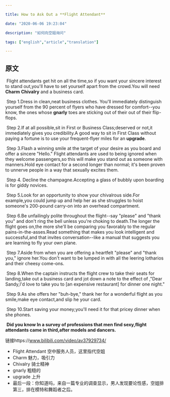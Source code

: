 ```yaml
---

title: How to Ask Out a **Flight Attendant**

date: "2020-06-06 19:23:04"

description: "如何向空姐询问"

tags: ["english","article","translation"]

---
```

## 原文
​	Flight attendants get hit on all the time,so if you want your sincere interest to stand out,you'll have to set yourself apart from the crowd.You will need **Charm** **Chivalry** and a business card.

​	Step 1.Dress in clean,neat business clothes. You'll immediately distinguish yourself from the 90 percent of flyers who have dressed for comfort--you know, the ones whose **gnarly** toes are sticking out of their out of their flip-flops.

​	Step 2.If at all possible,sit in First or Business Class;deserved or not,it immediately gives you credibility.A good way to sit in First Class without paying a fortune is to use your frequent-flyer miles for an **upgrade**.

​	Step 3.Flash a winning smile at the target of your desire as you board and offer a sincere "Hello." Flight attendants are used to being ignored when they welcome passengers,so this will make you stand out as someone with manners.Hold eye contact for a second longer than normal; it's been proven to unnerve people in a way that sexually excites them.

​	Step 4. Decline the champagne.Accepting a glass of bubbly upon boarding is for giddy novices.

​	Step 5.Look for an opportunity to show your chivalrous side.For example,you could jump up and help her as she struggles to hoist someone's 200-pound carry-on into an overhead compartment.

​	Step 6.Be unfailingly polite throughout the flight--say "please" and "thank you" and don't ring the bell unless you're choking to death.The longer the flight goes on,the more she'll be comparing you favorably to the regular pains-in-the-asses.Read something that makes you look intelligent and successful,and that invites conversation--like a manual that suggests you are learning to fly your own plane.

​	Step 7.Aside from when you are offering a heartfelt "please" and "thank you," ignore her.You don't want to be lumped in with all the leering lotharios and their cheesy come-ons.

​	Step 8.When the captain instructs the flight crew to take their seats for landing,take out a business card and jot down a note to the effect of ,"Dear Sandy,I'd love to take you to [an expensive restaurant] for dinner one night."

​	Step 9.As she offers her "buh-bye," thank her for a wonderful flight as you smile,make eye contact,and slip he your card.

​	Step 10.Start saving your money;you'll need it for that pricey dinner when she phones.

​	**Did you know In a survey of professions that men find sexy,flight attendants came in third,after models and dancers.**



链接https://www.bilibili.com/video/av37929734/

- Flight Attendant 空中服务人员，这里指代空姐
- Charm 魅力，吸引力
- Chivalry 骑士精神
- gnarly 粗糙的
- upgrade 上升
- 最后一段：你知道吗，来自一篇专业的调查显示，男人发现要论性感，空姐排第三，排在模特和舞蹈者之后。